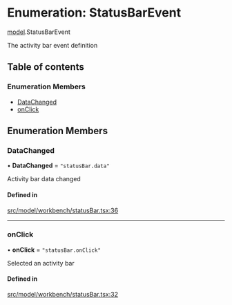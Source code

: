# Enumeration: StatusBarEvent

[model](../modules/model.md).StatusBarEvent

The activity bar event definition

## Table of contents

### Enumeration Members

- [DataChanged](model.StatusBarEvent.md#datachanged)
- [onClick](model.StatusBarEvent.md#onclick)

## Enumeration Members

### DataChanged

• **DataChanged** = ``"statusBar.data"``

Activity bar data changed

#### Defined in

[src/model/workbench/statusBar.tsx:36](https://github.com/gethubai/hubai-core/blob/43abc4a/src/model/workbench/statusBar.tsx#L36)

___

### onClick

• **onClick** = ``"statusBar.onClick"``

Selected an activity bar

#### Defined in

[src/model/workbench/statusBar.tsx:32](https://github.com/gethubai/hubai-core/blob/43abc4a/src/model/workbench/statusBar.tsx#L32)
